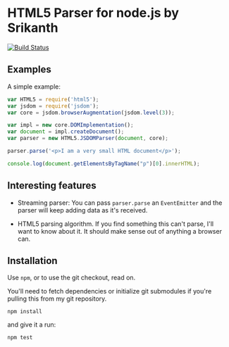 HTML5 Parser for node.js by Srikanth
=====================================

[![Build Status](https://travis-ci.org/aredridel/html5.svg?branch=master)](https://travis-ci.org/aredridel/html5)

Examples
--------

A simple example:

```javascript
var HTML5 = require('html5');
var jsdom = require('jsdom');
var core = jsdom.browserAugmentation(jsdom.level(3));

var impl = new core.DOMImplementation();
var document = impl.createDocument();
var parser = new HTML5.JSDOMParser(document, core);

parser.parse('<p>I am a very small HTML document</p>');

console.log(document.getElementsByTagName("p")[0].innerHTML);
```


Interesting features
--------------------

* Streaming parser: You can pass `parser.parse` an `EventEmitter` and the
  parser will keep adding data as it's received.

* HTML5 parsing algorithm. If you find something this can't parse, I'll want
  to know about it. It should make sense out of anything a browser can.

Installation
-------------

Use `npm`, or to use the git checkout, read on.

You'll need to fetch dependencies or initialize git submodules if you're
pulling this from my git repository. 

	npm install

and give it a run:

	npm test

